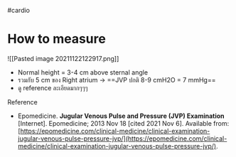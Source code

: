 #cardio 

# How to measure
![[Pasted image 20211122122917.png]]

- Normal height = 3-4 cm above sternal angle
- รวมกับ 5 cm ของ Right atrium → ==JVP ปกติ 8-9 cmH2O = 7 mmHg==
- ดู reference ละเอียดมากๆๆๆ

Reference
- Epomedicine. **Jugular Venous Pulse and Pressure (JVP) Examination** [Internet]. Epomedicine; 2013 Nov 18 [cited 2021 Nov 6]. Available from: [https://epomedicine.com/clinical-medicine/clinical-examination-jugular-venous-pulse-pressure-jvp/](https://epomedicine.com/clinical-medicine/clinical-examination-jugular-venous-pulse-pressure-jvp/).